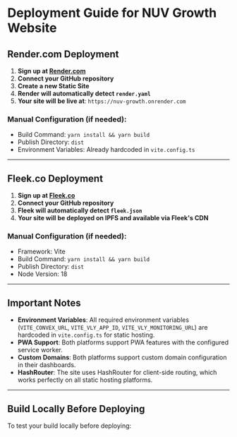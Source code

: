 # Deployment Guide for NUV Growth Website

## Render.com Deployment

1. **Sign up at [Render.com](https://render.com)**
2. **Connect your GitHub repository**
3. **Create a new Static Site**
4. **Render will automatically detect `render.yaml`**
5. **Your site will be live at**: `https://nuv-growth.onrender.com`

### Manual Configuration (if needed):
- Build Command: `yarn install && yarn build`
- Publish Directory: `dist`
- Environment Variables: Already hardcoded in `vite.config.ts`

---

## Fleek.co Deployment

1. **Sign up at [Fleek.co](https://fleek.co)**
2. **Connect your GitHub repository**
3. **Fleek will automatically detect `fleek.json`**
4. **Your site will be deployed on IPFS and available via Fleek's CDN**

### Manual Configuration (if needed):
- Framework: Vite
- Build Command: `yarn install && yarn build`
- Publish Directory: `dist`
- Node Version: 18

---

## Important Notes

- **Environment Variables**: All required environment variables (`VITE_CONVEX_URL`, `VITE_VLY_APP_ID`, `VITE_VLY_MONITORING_URL`) are hardcoded in `vite.config.ts` for static hosting.
- **PWA Support**: Both platforms support PWA features with the configured service worker.
- **Custom Domains**: Both platforms support custom domain configuration in their dashboards.
- **HashRouter**: The site uses HashRouter for client-side routing, which works perfectly on all static hosting platforms.

---

## Build Locally Before Deploying

To test your build locally before deploying:
